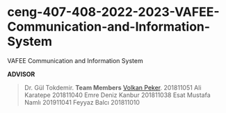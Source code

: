 # ceng-407-408-2022-2023-VAFEE-Communication-and-Information-System
VAFEE Communication and Information System


**ADVISOR**
> Dr. Gül Tokdemir.
**Team Members**
> [Volkan Peker](https://github.com/XenonsCM). 201811051
> Ali Karatepe 201811040
> Emre Deniz Kanbur 201811038
> Esat Mustafa Namlı 201911041
> Feyyaz Balcı 201811010
